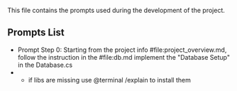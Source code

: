This file contains the prompts used during the development of the project.

## Prompts List
- Prompt Step 0: Starting from the project info #file:project_overview.md, follow the instruction in the #file:db.md implement the "Database Setup" in the Database.cs
- - if libs are missing use @terminal /explain to install them